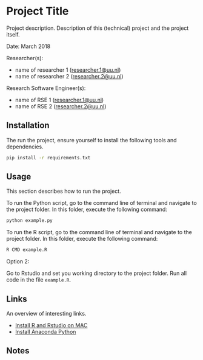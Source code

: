 # Project Title

Project description. Description of this (technical) project and the project itself. 

Date: March 2018

Researcher(s): 

- name of researcher 1 (researcher.1@uu.nl)
- name of researcher 2 (researcher.2@uu.nl)

Research Software Engineer(s): 

- name of RSE 1 (researcher.1@uu.nl)
- name of RSE 2 (researcher.2@uu.nl)


## Installation

The run the project, ensure yourself to install the following tools and dependencies.

```sh
pip install -r requirements.txt
```

## Usage

This section describes how to run the project.

To run the Python script, go to the command line of terminal and navigate to
the project folder. In this folder, execute the following command: 

```sh 
python example.py 
```

To run the R script, go to the command line of terminal and navigate to
the project folder. In this folder, execute the following command: 

```sh 
R CMD example.R 
```

Option 2: 

Go to Rstudio and set you working directory to the project folder. Run all
code in the file `example.R`.


## Links 

An overview of interesting links.

- [Install R and Rstudio on MAC](https://medium.com/@GalarnykMichael/install-r-and-rstudio-on-mac-e911606ce4f4)
- [Install Anaconda Python](https://www.anaconda.com/download/)

## Notes


